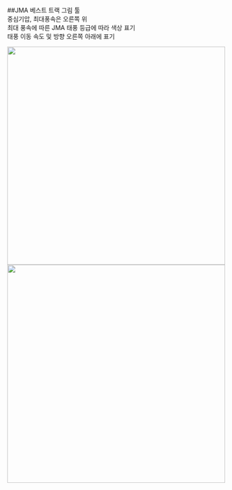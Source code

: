 ##JMA 베스트 트랙 그림 툴</br>
중심기압, 최대풍속은 오른쪽 위 </br>
최대 풍속에 따른 JMA 태풍 등급에 따라 색상 표기</br>
태풍 이동 속도 및 방향 오른쪽 아래에 표기</br>

<img src="https://github.com/jjoo0727/project_ty/assets/63052158/f3201d4f-bf10-4b11-8251-0af48ac50d9b" width="500" height="500"/>
<img src="https://github.com/jjoo0727/project_ty/assets/63052158/f802ab34-8412-4c72-bcf5-838f87d6de36" width="500" height="500"/>


